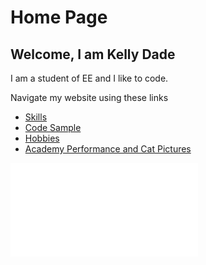 # Home Page
## Welcome, I am Kelly Dade

I am a student of EE and I like to code. 

Navigate my website using these links

* [Skills](./skills.md)
* [Code Sample](./code_sample.md)
* [Hobbies](./hobby.md)
* [Academy Performance and Cat Pictures](./marks.md)

![Preview1](./Image.md)

